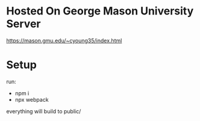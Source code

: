 # Hosted On George Mason University Server
https://mason.gmu.edu/~cyoung35/index.html

# Setup

run:

- npm i
- npx webpack

everything will build to public/
